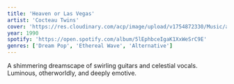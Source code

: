 ```yaml
---
title: 'Heaven or Las Vegas'
artist: 'Cocteau Twins'
cover: 'https://res.cloudinary.com/acp/image/upload/v1754872330/Music/ac53884f-287a-4690-bf81-ed5a5dfc1fae.png'
year: 1990
spotify: 'https://open.spotify.com/album/5lEphbceIgaK1XxWeSrC9E'
genres: ['Dream Pop', 'Ethereal Wave', 'Alternative']
---
```


A shimmering dreamscape of swirling guitars and celestial vocals. Luminous, otherworldly, and deeply emotive.
